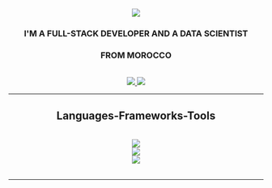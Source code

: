 <h1 align="center">
    <img src="https://readme-typing-svg.herokuapp.com/?font=Righteous&size=35&center=true&vCenter=true&width=500&height=70&duration=4000&lines=Hi+There!+👋;+I'm+Houdaifa+Bahou!;" />
</h1>

<h3 align="center">I'M A FULL-STACK DEVELOPER AND A DATA SCIENTIST</h3>
<h3 align="center">FROM MOROCCO</h3>

<br/>
 
<div align="center">
  <a href="https://www.linkedin.com/in/houdaifa-bahou" target="_blank">
    <img src="https://img.shields.io/badge/LinkedIn-0077B5?style=for-the-badge&logo=linkedin&logoColor=white" target="_blank" />
  </a>
  <a href="https://bahouhoudaifas-portfolio.netlify.app/" target="_blank">
     <img src="https://img.shields.io/badge/Portfolio-FF5722?style=for-the-badge&logo=todoist&logoColor=white" target="_blank" /> <!-- sqlite, safari, google-chrome are other good icon options -->
  </a>
</div>

 <hr/>
 
<h2 align="center">Languages-Frameworks-Tools</h2>
<br/>
<div align="center">
    <img src="https://skillicons.dev/icons?i=html,css,javascript,python,php,c#" /><br>
    <img src="https://skillicons.dev/icons?i=laravel,react,nodejs,bootstrap,tailwind,mongodb,mysql" /><br>
    <img src="https://skillicons.dev/icons?i=vscode,github,gitlab,figma,git" />
</div>

<br/>
<hr/>

